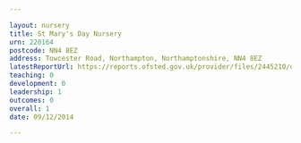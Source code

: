 ```yaml
---

layout: nursery
title: St Mary's Day Nursery
urn: 220164
postcode: NN4 8EZ
address: Towcester Road, Northampton, Northamptonshire, NN4 8EZ
latestReportUrl: https://reports.ofsted.gov.uk/provider/files/2445210/urn/220164.pdf
teaching: 0
development: 0
leadership: 1
outcomes: 0
overall: 1
date: 09/12/2014

---
```

